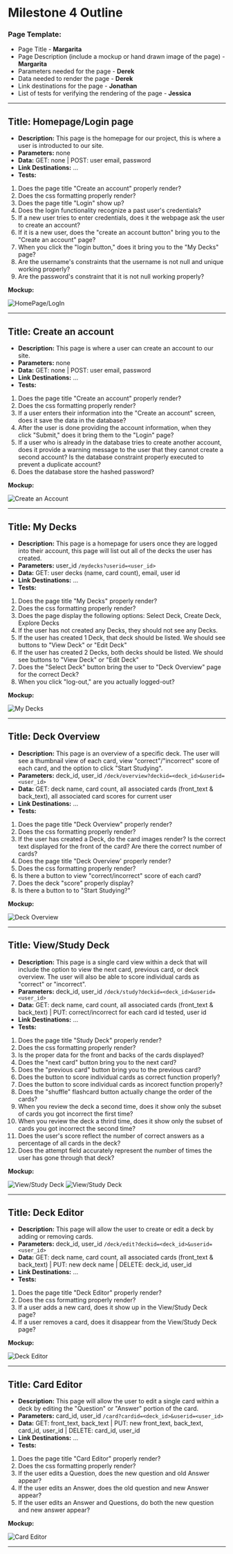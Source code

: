 # Milestone 4 Outline

### Page Template:
* Page Title - **Margarita**
* Page Description (include a mockup or hand drawn image of the page) - **Margarita**
* Parameters needed for the page - **Derek**
* Data needed to render the page - **Derek**
* Link destinations for the page - **Jonathan**
* List of tests for verifying the rendering of the page - **Jessica**

---

## Title: Homepage/Login page
- **Description:** This page is the homepage for our project, this is where a user is introducted to our site. 
- **Parameters:** none
- **Data:** GET: none | POST: user email, password
- **Link Destinations:** ...
- **Tests:**

1. Does the page title "Create an account" properly render?
2. Does the css formatting properly render?
3. Does the page title "Login" show up?
4. Does the login functionality recognize a past user's credentials?
5. If a new user tries to enter credentials, does it the webpage ask the user to create an account?
6. If it is a new user, does the "create an account button" bring you to the "Create an account" page?
7. When you click the "login button," does it bring you to the "My Decks" page?
8. Are the username's constraints that the username is not null and unique working properly?
9. Are the password's constraint that it is not null working properly?

**Mockup:** 

![HomePage/LogIn](images/Homepage_Login.png)

---

## Title: Create an account
- **Description:** This page is where a user can create an account to our site. 
- **Parameters:** none 
- **Data:** GET: none | POST: user email, password
- **Link Destinations:** ...
- **Tests:**

1. Does the page title "Create an account" properly render?
2. Does the css formatting properly render?
3. If a user enters their information into the "Create an account" screen, does it save the data in the database?
4. After the user is done providing the account information, when they click "Submit," does it bring them to the "Login" page?
5. If a user who is already in the database tries to create another account, does it provide a warning message to the user that they cannot create a second account? Is the database constraint properly executed to prevent a duplicate account?
6. Does the database store the hashed password?

**Mockup:** 

![Create an Account](images/Create_Account.png)

---

## Title: My Decks
- **Description:** This page is a homepage for users once they are logged into their account, this page will list out all of the decks the user has created.
- **Parameters:** user_id `/mydecks?userid=<user_id>`
- **Data:** GET: user decks (name, card count), email, user id 
- **Link Destinations:** ...
- **Tests:**

1. Does the page title "My Decks" properly render?
2. Does the css formatting properly render?
3. Does the page display the following options: Select Deck, Create Deck, Explore Decks
3. If the user has not created any Decks, they should not see any Decks.
4. If the user has created 1 Deck, that deck should be listed. We should see buttons to "View Deck" or "Edit Deck"
5. If the user has created 2 Decks, both decks should be listed. We should see buttons to "View Deck" or "Edit Deck"
6. Does the "Select Deck" button bring the user to "Deck Overview" page for the correct Deck? 
7. When you click "log-out," are you actually logged-out?

**Mockup:** 

![My Decks](images/My_Decks.png)

---

## Title: Deck Overview
- **Description:** This page is an overview of a specific deck. The user will see a thumbnail view of each card, view "correct"/"incorrect" score of each card, and the option to click "Start Studying".
- **Parameters:** deck_id, user_id `/deck/overview?deckid=<deck_id>&userid=<user_id>`
- **Data:** GET: deck name, card count, all associated cards (front_text & back_text), all associated card scores for current user
- **Link Destinations:** ...
- **Tests:**

1. Does the page title "Deck Overview" properly render?
2. Does the css formatting properly render?
3. If the user has created a Deck, do the card images render? Is the correct text displayed for the front of the card? Are there the correct number of cards?
4. Does the page title "Deck Overview' properly render?
5. Does the css formatting properly render?
6. Is there a button to view "correct/incorrect" score of each card?
7. Does the deck "score" properly display?
8. Is there a button to to "Start Studying?"

**Mockup:** 

![Deck Overview](images/Deck_Overview.png)

---

## Title: View/Study Deck
- **Description:** This page is a single card view within a deck that will include the option to view the next card, previous card, or deck overview. The user will also be able to score individual cards as "correct" or "incorrect".
- **Parameters:** deck_id, user_id `/deck/study?deckid=<deck_id>&userid=<user_id>`
- **Data:** GET: deck name, card count, all associated cards (front_text & back_text) | PUT: correct/incorrect for each card id tested, user id
- **Link Destinations:** ...
- **Tests:**

1. Does the page title "Study Deck" properly render?
2. Does the css formatting properly render?
3. Is the proper data for the front and backs of the cards displayed?
4. Does the "next card" button bring you to the next card?
5. Does the "previous card" button bring you to the previous card?
6. Does the button to score individual cards as correct function properly?
7. Does the button to score individual cards as incorect function properly?
8. Does the "shuffle" flashcard button actually change the order of the cards?
9. When you review the deck a second time, does it show only the subset of cards you got incorrect the first time?
10. When you review the deck a thrird time, does it show only the subset of cards you got incorrect the second time?
11.  Does the user's score reflect the number of correct answers as a percentage of all cards in the deck?
12.  Does the attempt field accurately represent the number of times the user has gone through that deck?

**Mockup:** 

![View/Study Deck](images/Study_Question.png) 
![View/Study Deck](images/Study_Answer.png)

---

## Title: Deck Editor
- **Description:** This page will allow the user to create or edit a deck by adding or removing cards. 
- **Parameters:** deck_id, user_id `/deck/edit?deckid=<deck_id>&userid=<user_id>`
- **Data:** GET: deck name, card count, all associated cards (front_text & back_text) | PUT: new deck name | DELETE: deck_id, user_id
- **Link Destinations:** ...
- **Tests:**

1. Does the page title "Deck Editor" properly render?
2. Does the css formatting properly render?
3. If a user adds a new card, does it show up in the View/Study Deck page?
4. If a user removes a card, does it disappear from the View/Study Deck page?

**Mockup:** 

![Deck Editor](images/Deck_Editor.png)

---

## Title: Card Editor
- **Description:** This page will allow the user to edit a single card within a deck by editing the "Question" or "Answer" portion of the card.
- **Parameters:** card_id, user_id `/card?cardid=<deck_id>&userid=<user_id>`
- **Data:** GET: front_text, back_text | PUT: new front_text, back_text, card_id, user_id | DELETE: card_id, user_id
- **Link Destinations:** ...
- **Tests:**

1. Does the page title "Card Editor" properly render?
2. Does the css formatting properly render?
3. If the user edits a Question, does the new question and old Answer appear?
4. If the user edits an Answer, does the old question and new Answer appear?
5. If the user edits an Answer and Questions, do both the new question and new answer appear?

**Mockup:** 

![Card Editor](images/Card_Editor.png)

---
